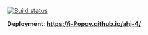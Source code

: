 [![Build status](https://ci.appveyor.com/api/projects/status/rp3o0s18ma70l4xp?svg=true)](https://ci.appveyor.com/project/i-Popov/ahj-4)

**Deployment: https://i-Popov.github.io/ahj-4/**
